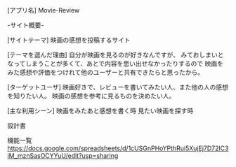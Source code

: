 [アプリ名]
Movie-Review

-サイト概要-

[サイトテーマ]
映画の感想を投稿するサイト

[テーマを選んだ理由]
自分が映画を見るのが好きなんですが、
みておしまいとなってしまうことが多くて、あとで内容を思い出せなかったりするので
映画をみた感想や評価をつけれて他のユーザーと共有できたらと思ったから。

[ターゲットユーザ]
映画好きで、レビューを書いてみたい人、また他の人の感想を知りたい人。
映画の感想を参考に見るものを決めたい人。

[主な利用シーン]
映画をみたあと感想を書く時
見たい映画を探す時

設計書

機能一覧
<https://docs.google.com/spreadsheets/d/1cUSGnPHoYPthRui5XujEj7D72lC3iM_mznSasOCYYuU/edit?usp=sharing>


